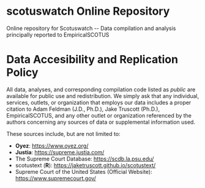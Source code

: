 # scotuswatch Online Repository
Online repository for Scotuswatch -- Data compilation and analysis principally reported to EmpiricalSCOTUS

# Data Accesibility and Replication Policy

All data, analyses, and corresponding compilation code listed as _public_ are available for public use and redistribution. We simply ask that any individual, services, outlets, or organization that employs our data includes a proper citation to Adam Feldman (J.D., Ph.D.), Jake Truscott (Ph.D.), EmpiricalSCOTUS, and any other outlet or organization referenced by the authors concerning any sources of data or supplemental information used. 

These sources include, but are not limited to: 
- **Oyez**: https://www.oyez.org/
- **Justia**: https://supreme.justia.com/
- The Supreme Court Database: https://scdb.la.psu.edu/
- scotustext (**R**): https://jaketruscott.github.io/scotustext/
- Supreme Court of the United States (Official Website): https://www.supremecourt.gov/
